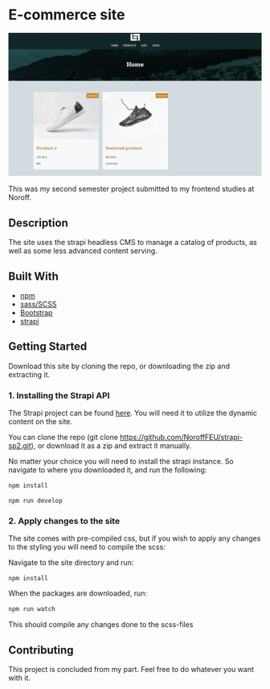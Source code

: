 # E-commerce site

![image](Screenshot%202022-11-20%20133931.png)

This was my second semester project submitted to my frontend studies at Noroff.

## Description

The site uses the strapi headless CMS to manage a catalog of products, as well as some less advanced content serving.

## Built With
- [npm](https://www.npmjs.com/)
- [sass/SCSS](https://sass-lang.com/)
- [Bootstrap](https://getbootstrap.com)
- [strapi](https://strapi.io/)

## Getting Started

Download this site by cloning the repo, or downloading the zip and extracting it.

### 1. Installing the Strapi API

The Strapi project can be found [here](https://github.com/NoroffFEU/strapi-sp2). You will need it to utilize the dynamic content on the site.

You can clone the repo (git clone https://github.com/NoroffFEU/strapi-sp2.git), or download it as a zip and extract it manually.

No matter your choice you will need to install the strapi instance. So navigate to where you downloaded it, and run the following:

```
npm install
```

```
npm run develop
```

### 2. Apply changes to the site

The site comes with pre-compiled css, but if you wish to apply any changes to the styling you will need to compile the scss:

Navigate to the site directory and run:
```
npm install
```
When the packages are downloaded, run:

```bash
npm run watch
```
This should compile any changes done to the scss-files

## Contributing

This project is concluded from my part. Feel free to do whatever you want with it.
